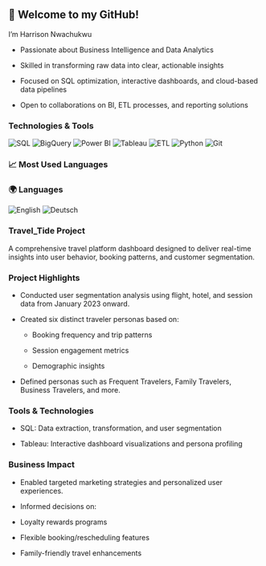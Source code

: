 ## 👋 Welcome to my GitHub!
I’m Harrison Nwachukwu
- Passionate about Business Intelligence and Data Analytics

- Skilled in transforming raw data into clear, actionable insights

- Focused on SQL optimization, interactive dashboards, and cloud-based data pipelines

- Open to collaborations on BI, ETL processes, and reporting solutions
### 
### Technologies & Tools
![SQL](https://img.shields.io/badge/SQL-336791?style=flat&logo=postgresql&logoColor=white)
![BigQuery](https://img.shields.io/badge/BigQuery-4285F4?style=flat&logo=googlecloud&logoColor=white)
![Power BI](https://img.shields.io/badge/PowerBI-F2C811?style=flat&logo=powerbi&logoColor=black)
![Tableau](https://img.shields.io/badge/Tableau-E97627?style=flat&logo=tableau&logoColor=white)
![ETL](https://img.shields.io/badge/ETL-FF6F00?style=flat&logo=dataiku&logoColor=white)
![Python](https://img.shields.io/badge/Python-3776AB?style=flat&logo=python&logoColor=white)
![Git](https://img.shields.io/badge/Git-F05032?style=flat&logo=git&logoColor=white)
### :chart_with_upwards_trend: Most Used Languages

### :earth_africa: Languages
![English](https://img.shields.io/badge/English-Fluent-blue?style=flat)
![Deutsch](https://img.shields.io/badge/Deutsch-B1-yellow?style=flat)
### Travel_Tide Project
A comprehensive travel platform dashboard designed to deliver real-time insights into user behavior, booking patterns, and customer segmentation.

### Project Highlights
- Conducted user segmentation analysis using flight, hotel, and session data from January 2023 onward.

- Created six distinct traveler personas based on:

  - Booking frequency and trip patterns

  - Session engagement metrics

  - Demographic insights

- Defined personas such as Frequent Travelers, Family Travelers, Business Travelers, and more.

 ### Tools & Technologies
- SQL: Data extraction, transformation, and user segmentation

- Tableau: Interactive dashboard visualizations and persona profiling

 ### Business Impact
- Enabled targeted marketing strategies and personalized user experiences.

- Informed decisions on:

- Loyalty rewards programs

- Flexible booking/rescheduling features

- Family-friendly travel enhancements

